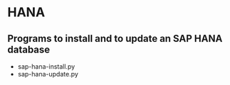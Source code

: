 # HANA
## Programs to install and to update an SAP HANA database
- sap-hana-install.py
- sap-hana-update.py
